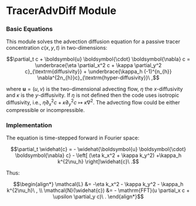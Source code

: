 # TracerAdvDiff Module

### Basic Equations

This module solves the advection diffusion equation for a passive tracer
concentration $c(x, y, t)$ in two-dimensions:

$$\partial_t c + \boldsymbol{u} \boldsymbol{\cdot} \boldsymbol{\nabla} c = \underbrace{\eta \partial_x^2 c + \kappa \partial_y^2 c}_{\textrm{diffusivity}} + \underbrace{\kappa_h (-1)^{n_{h}} \nabla^{2n_{h}}c}_{\textrm{hyper-diffusivity}}\ ,$$

where $\boldsymbol{u} = (u,v)$ is the two-dimensional advecting flow, $\eta$ the $x$-diffusivity and $\kappa$ is the $y$-diffusivity. If $\eta$ is not defined then the code uses isotropic diffusivity, i.e., $\eta \partial_x^2 c + \kappa \partial_y^2 c\mapsto\kappa\nabla^2$. The advecting flow could be either compressible or incompressible. 


### Implementation

The equation is time-stepped forward in Fourier space:

$$\partial_t \widehat{c} = - \widehat{\boldsymbol{u} \boldsymbol{\cdot} \boldsymbol{\nabla} c} - \left[ (\eta k_x^2 + \kappa k_y^2) +\kappa_h k^{2\nu_h} \right]\widehat{c}\ .$$

Thus:

```math
\begin{align*}
\mathcal{L} &= -\eta k_x^2 - \kappa k_y^2 - \kappa_h k^{2\nu_h}\ , \\
\mathcal{N}(\widehat{c}) &= - \mathrm{FFT}(u \partial_x c + \upsilon \partial_y c)\ .
\end{align*}
```
